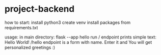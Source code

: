# project-backend

how to start:
install python3
create venv
install packages from requirements.txt

usage:
in main directory:
flask --app hello run
/ endpoint prints simple text: Hello World!
/hello endpoint is a form with name. Enter it and You will get personalized greetings :)
